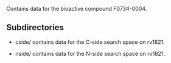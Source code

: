 Contains data for the bioactive compound F0734-0004.

## Subdirectories

- cside/ contains data for the C-side search space on rv1821.

- nside/ contains data for the N-side search space on rv1821.


